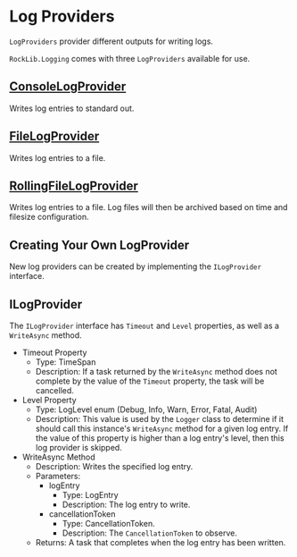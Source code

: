# Log Providers

`LogProviders` provider different outputs for writing logs.

`RockLib.Logging` comes with three `LogProviders` available for use.

## [ConsoleLogProvider](ConsoleLogProvider.md)

Writes log entries to standard out.

## [FileLogProvider](FileLogProvider.md)

Writes log entries to a file.

## [RollingFileLogProvider](RollingFileLogProvider.md)

Writes log entries to a file. Log files will then be archived based on time and filesize configuration.

## Creating Your Own LogProvider

New log providers can be created by implementing the `ILogProvider` interface.

## ILogProvider

The `ILogProvider` interface has `Timeout` and `Level` properties, as well as a `WriteAsync` method.

- Timeout Property
  - Type: TimeSpan
  - Description: If a task returned by the `WriteAsync` method does not complete by the value of the `Timeout` property, the task will be cancelled.
- Level Property
  - Type: LogLevel enum (Debug, Info, Warn, Error, Fatal, Audit)
  - Description: This value is used by the `Logger` class to determine if it should call this instance's `WriteAsync` method for a given log entry. If the value of this property is higher than a log entry's level, then this log provider is skipped.
- WriteAsync Method
  - Description: Writes the specified log entry.
  - Parameters:
    - logEntry 
      - Type: LogEntry
      - Description: The log entry to write.
    - cancellationToken 
      - Type: CancellationToken.
      - Description: The `CancellationToken` to observe.
  - Returns: A task that completes when the log entry has been written.